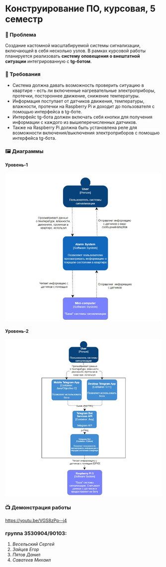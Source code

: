 # Конструирование ПО, курсовая, 5 семестр
 ###  :pushpin: Проблема
Создание кастомной масштабируемой системы сигнализации, включающей в себя несколько узлов. В рамках курсовой работы планируется реализовать **систему оповещения о внештатной ситуации** интегрированную с __tg-ботом__. 
### :receipt: Требования
* Система должна давать возможность проверить ситуацию в квартире - есть ли включенные нагревательные электроприборы, протечки, постороннее движение, снижение температуры. 
* Информация поступает от датчиков движения, температуры, влажности, протечки на Raspberry Pi и доходит до пользователя с помощью интерфейса в tg-боте. 
* Интерфейс tg-бота должен включать себя кнопки для получения информации с каждого из вышеперечисленных датчиков. 
* Также на Raspberry Pi должна быть установлена реле для возможности включения/выключения электроприборов с помощью интерфейса tg-бота.

### :framed_picture: Диаграммы
#### Уровень-1
![Image alt](https://github.com/veselski-sergei/software-design/raw/main/diagrams/lev1.jpg)
#### Уровень-2
![Image alt](https://github.com/veselski-sergei/software-design/raw/main/diagrams/lev2.jpg)

### :tv: Демонстрация работы
https://youtu.be/VGS8zPp--j4

### группа 3530904/90103:
1. _Весельский Сергей_
1. _Зайцев Егор_
1. _Пятов Данил_
1. _Саватеев Михаил_
